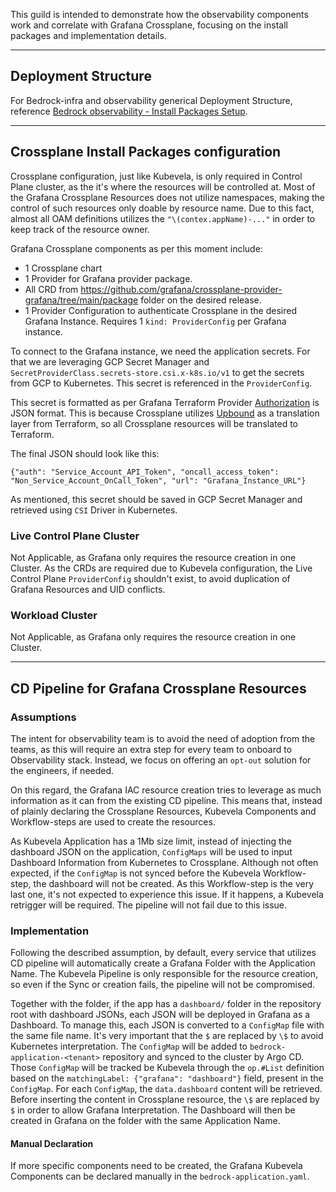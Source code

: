 This guild is intended to demonstrate how the observability components work and correlate with Grafana Crossplane, focusing on the install packages and implementation details.

---

## Deployment Structure

For Bedrock-infra and observability generical Deployment Structure, reference [Bedrock observability - Install Packages Setup](Bedrock%20observability%20-%20Install%20Packages%20Setup.md).

---

## Crossplane Install Packages configuration

Crossplane configuration, just like Kubevela, is only required in Control Plane cluster, as the it's where the resources will be controlled at. 
Most of the Grafana Crossplane Resources does not utilize namespaces, making the control of such resources only doable by resource name.
Due to this fact, almost all OAM definitions utilizes the `"\(contex.appName)-..."` in order to keep track of the resource owner.

Grafana Crossplane components as per this moment include:
- 1 Crossplane chart
- 1 Provider for Grafana provider package.
- All CRD from https://github.com/grafana/crossplane-provider-grafana/tree/main/package folder on the desired release.
- 1 Provider Configuration to authenticate Crossplane in the desired Grafana Instance. Requires 1 `kind: ProviderConfig` per Grafana instance.

To connect to the Grafana instance, we need the application secrets. 
For that we are leveraging GCP Secret Manager and `SecretProviderClass.secrets-store.csi.x-k8s.io/v1` to get the secrets from GCP to Kubernetes. 
This secret is referenced in the `ProviderConfig`.

This secret is formatted as per Grafana Terraform Provider [Authorization](https://registry.terraform.io/providers/grafana/grafana/latest/docs#authentication) is JSON format. 
This is because Crossplane utilizes [Upbound](https://marketplace.upbound.io/providers/grafana/provider-grafana/v0.6.0/resources/grafana.crossplane.io/ProviderConfig/v1beta1) as a translation layer from Terraform, so all Crossplane resources will be translated to Terraform.

The final JSON should look like this:
```
{"auth": "Service_Account_API_Token", "oncall_access_token": "Non_Service_Account_OnCall_Token", "url": "Grafana_Instance_URL"}
```

As mentioned, this secret should be saved in GCP Secret Manager and retrieved using `CSI` Driver in Kubernetes.

### Live Control Plane Cluster

Not Applicable, as Grafana only requires the resource creation in one Cluster. 
As the CRDs are required due to Kubevela configuration, the Live Control Plane `ProviderConfig` shouldn't exist, to avoid duplication of Grafana Resources and UID conflicts.

### Workload Cluster

Not Applicable, as Grafana only requires the resource creation in one Cluster.

---

## CD Pipeline for Grafana Crossplane Resources

### Assumptions

The intent for observability team is to avoid the need of adoption from the teams, as this will require an extra step for every team to onboard to Observability stack.
Instead, we focus on offering an `opt-out` solution for the engineers, if needed.

On this regard, the Grafana IAC resource creation tries to leverage as much information as it can from the existing CD pipeline.
This means that, instead of plainly declaring the Crossplane Resources, Kubevela Components and Workflow-steps are used to create the resources.

As Kubevela Application has a 1Mb size limit, instead of injecting the dashboard JSON on the application, `ConfigMaps` will be used to input Dashboard Information from Kubernetes to Crossplane.
Although not often expected, if the `ConfigMap` is not synced before the Kubevela Workflow-step, the dashboard will not be created.
As this Workflow-step is the very last one, it's not expected to experience this issue.
If it happens, a Kubevela retrigger will be required. The pipeline will not fail due to this issue.

### Implementation

Following the described assumption, by default, every service that utilizes CD pipeline will automatically create a Grafana Folder with the Application Name.
The Kubevela Pipeline is only responsible for the resource creation, so even if the Sync or creation fails, the pipeline will not be compromised.

Together with the folder, if the app has a `dashboard/` folder in the repository root with dashboard JSONs, each JSON will be deployed in Grafana as a Dashboard.
To manage this, each JSON is converted to a `ConfigMap` file with the same file name. It's very important that the `$` are replaced by `\$` to avoid Kubernetes interpretation.
The `ConfigMap` will be added to `bedrock-application-<tenant>` repository and  synced to the cluster by Argo CD.
Those `ConfigMap` will be tracked be Kubevela through the `op.#List` definition based on the `matchingLabel: {"grafana": "dashboard"}` field, present in the `ConfigMap`.
For each `ConfigMap`, the `data.dashboard` content will be retrieved.
Before inserting the content in Crossplane resource,  the `\$` are replaced by `$` in order to allow Grafana Interpretation.
The Dashboard will then be created in Grafana on the folder with the same Application Name.

#### Manual Declaration

If more specific components need to be created, the Grafana Kubevela Components can be declared manually in the `bedrock-application.yaml`.

